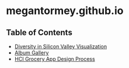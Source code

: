 # megantormey.github.io

## Table of Contents

- [Diversity in Silicon Valley Visualization](Silicon_Valley_Diversity_Visualization/diversity_visualization.html)
- [Album Gallery](Album_Gallery/index.php)
- [HCI Grocery App Design Process](Human_Centered_Design_Process/HCI_process.html)